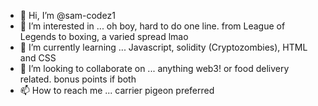 - 👋 Hi, I’m @sam-codez1
- 👀 I’m interested in ... oh boy, hard to do one line. from League of Legends to boxing, a varied spread lmao
- 🌱 I’m currently learning ... Javascript, solidity (Cryptozombies), HTML and CSS
- 💞️ I’m looking to collaborate on ... anything web3! or food delivery related. bonus points if both
- 📫 How to reach me ... carrier pigeon preferred

<!---
sam-codez1/sam-codez1 is a ✨ special ✨ repository because its `README.md` (this file) appears on your GitHub profile.
You can click the Preview link to take a look at your changes.
--->
